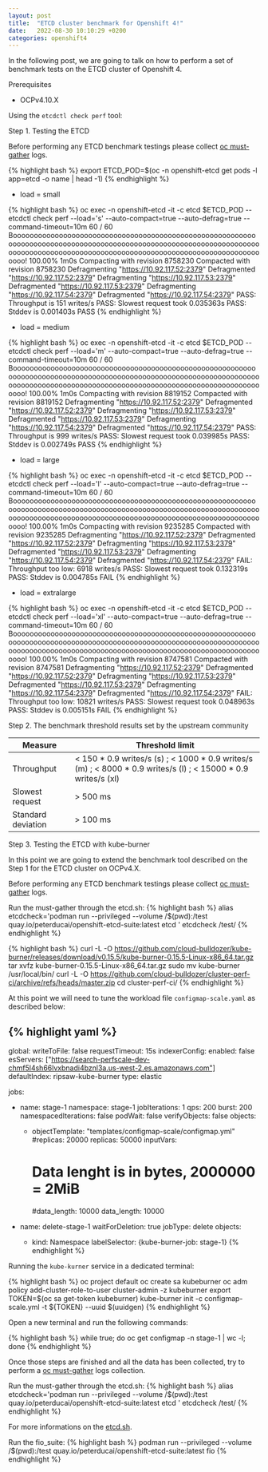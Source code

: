 ```yaml
---
layout: post
title:  "ETCD cluster benchmark for Openshift 4!"
date:   2022-08-30 10:10:29 +0200
categories: openshift4
---
```

In the following post, we are going to talk on how to perform a set of benchmark tests on the ETCD cluster of Openshift 4.

Prerequisites

- OCPv4.10.X

Using the `etcdctl check perf` tool:

Step 1. Testing the ETCD

Before performing any ETCD benchmark testings please collect [oc must-gather][oc-must-gather] logs.

{% highlight bash %}
export ETCD_POD=$(oc -n openshift-etcd get pods -l app=etcd -o name | head -1)
{% endhighlight %}

- load = small

{% highlight bash %}
oc exec -n openshift-etcd -it -c etcd $ETCD_POD -- etcdctl check perf --load='s' --auto-compact=true --auto-defrag=true --command-timeout=10m
60 / 60 Boooooooooooooooooooooooooooooooooooooooooooooooooooooooooooooooooooooooooooooooooooooooooooooooooooooooooooooooooooooooooooooooooooooooooooooooooooooooooooooooooooooooooooooooooooooo! 100.00% 1m0s
Compacting with revision 8758230
Compacted with revision 8758230
Defragmenting "https://10.92.117.52:2379"
Defragmented "https://10.92.117.52:2379"
Defragmenting "https://10.92.117.53:2379"
Defragmented "https://10.92.117.53:2379"
Defragmenting "https://10.92.117.54:2379"
Defragmented "https://10.92.117.54:2379"
PASS: Throughput is 151 writes/s
PASS: Slowest request took 0.035363s
PASS: Stddev is 0.001403s
PASS
{% endhighlight %}

- load = medium

{% highlight bash %}
oc exec  -n openshift-etcd -it -c etcd $ETCD_POD -- etcdctl check perf --load='m' --auto-compact=true --auto-defrag=true --command-timeout=10m
 60 / 60 Boooooooooooooooooooooooooooooooooooooooooooooooooooooooooooooooooooooooooooooooooooooooooooooooooooooooooooooooooooooooooooooooooooooooooooooooooooooooooooooooooooooooooooooooooooooo! 100.00% 1m0s
Compacting with revision 8819152
Compacted with revision 8819152
Defragmenting "https://10.92.117.52:2379"
Defragmented "https://10.92.117.52:2379"
Defragmenting "https://10.92.117.53:2379"
Defragmented "https://10.92.117.53:2379"
Defragmenting "https://10.92.117.54:2379"
Defragmented "https://10.92.117.54:2379"
PASS: Throughput is 999 writes/s
PASS: Slowest request took 0.039985s
PASS: Stddev is 0.002749s
PASS
{% endhighlight %}

- load = large

{% highlight bash %}
oc exec  -n openshift-etcd -it -c etcd $ETCD_POD -- etcdctl check perf --load='l' --auto-compact=true --auto-defrag=true --command-timeout=10m
 60 / 60 Boooooooooooooooooooooooooooooooooooooooooooooooooooooooooooooooooooooooooooooooooooooooooooooooooooooooooooooooooooooooooooooooooooooooooooooooooooooooooooooooooooooooooooooooooooooo! 100.00% 1m0s
Compacting with revision 9235285
Compacted with revision 9235285
Defragmenting "https://10.92.117.52:2379"
Defragmented "https://10.92.117.52:2379"
Defragmenting "https://10.92.117.53:2379"
Defragmented "https://10.92.117.53:2379"
Defragmenting "https://10.92.117.54:2379"
Defragmented "https://10.92.117.54:2379"
FAIL: Throughput too low: 6918 writes/s
PASS: Slowest request took 0.132319s
PASS: Stddev is 0.004785s
FAIL
{% endhighlight %}

- load = extralarge

{% highlight bash %}
oc exec  -n openshift-etcd -it -c etcd $ETCD_POD -- etcdctl check perf --load='xl' --auto-compact=true --auto-defrag=true --command-timeout=10m
 60 / 60 Boooooooooooooooooooooooooooooooooooooooooooooooooooooooooooooooooooooooooooooooooooooooooooooooooooooooooooooooooooooooooooooooooooooooooooooooooooooooooooooooooooooooooooooooooooooo! 100.00% 1m0s
Compacting with revision 8747581
Compacted with revision 8747581
Defragmenting "https://10.92.117.52:2379"
Defragmented "https://10.92.117.52:2379"
Defragmenting "https://10.92.117.53:2379"
Defragmented "https://10.92.117.53:2379"
Defragmenting "https://10.92.117.54:2379"
Defragmented "https://10.92.117.54:2379"
FAIL: Throughput too low: 10821 writes/s
PASS: Slowest request took 0.048963s
PASS: Stddev is 0.005151s
FAIL
{% endhighlight %}

Step 2. The benchmark threshold results set by the upstream community

| Measure            | Threshold limit |
| ------------------ | --------------------------------------------------------------------------------------------------------------- |
| Throughput         | < 150 * 0.9 writes/s (s) ; < 1000 * 0.9 writes/s (m) ; < 8000 * 0.9 writes/s (l) ; < 15000 * 0.9 writes/s (xl)  |
| Slowest request    | > 500 ms  |
| Standard deviation | > 100 ms  |


Step 3. Testing the ETCD with kube-burner

In this point we are going to extend the benchmark tool described on the Step 1 for the ETCD cluster on OCPv4.X.

Before performing any ETCD benchmark testings please collect [oc must-gather][oc-must-gather] logs.

Run the must-gather through the etcd.sh:
{% highlight bash %}
alias etcdcheck='podman run --privileged --volume /$(pwd):/test quay.io/peterducai/openshift-etcd-suite:latest etcd '
etcdcheck /test/<path to must-gather>
{% endhighlight %}

{% highlight bash %}
curl -L -O https://github.com/cloud-bulldozer/kube-burner/releases/download/v0.15.5/kube-burner-0.15.5-Linux-x86_64.tar.gz
tar xvfz kube-burner-0.15.5-Linux-x86_64.tar.gz
sudo mv kube-burner /usr/local/bin/
curl -L -O https://github.com/cloud-bulldozer/cluster-perf-ci/archive/refs/heads/master.zip
cd cluster-perf-ci/
{% endhighlight %}

At this point we will need to tune the workload file `configmap-scale.yaml` as described below:

{% highlight yaml %}
---
global:
  writeToFile: false
  requestTimeout: 15s
  indexerConfig:
    enabled: false
    esServers: ["https://search-perfscale-dev-chmf5l4sh66lvxbnadi4bznl3a.us-west-2.es.amazonaws.com"]
    defaultIndex: ripsaw-kube-burner
    type: elastic

jobs:
  - name: stage-1
    namespace: stage-1
    jobIterations: 1
    qps: 200
    burst: 200
    namespacedIterations: false
    podWait: false
    verifyObjects: false
    objects:
    - objectTemplate: "templates/configmap-scale/configmap.yml"
      #replicas: 20000
      replicas: 50000
      inputVars:
        # Data lenght is in bytes, 2000000 = 2MiB
        #data_length: 10000
        data_length: 10000

  - name: delete-stage-1
    waitForDeletion: true
    jobType: delete
    objects:
    - kind: Namespace
      labelSelector: {kube-burner-job: stage-1}
{% endhighlight %}

Running the `kube-kurner` service in a dedicated terminal:

{% highlight bash %}
oc project default
oc create sa kubeburner
oc adm policy add-cluster-role-to-user cluster-admin -z kubeburner
export TOKEN=$(oc sa get-token kubeburner)
kube-burner init -c configmap-scale.yml -t ${TOKEN} --uuid $(uuidgen)
{% endhighlight %}

Open a new terminal and run the following commands:

{% highlight bash %}
while true; do oc get configmap -n stage-1 | wc -l; done
{% endhighlight %}

Once those steps are finished and all the data has been collected, try to perform a [oc must-gather][oc-must-gather] logs collection.

Run the must-gather through the etcd.sh:
{% highlight bash %}
alias etcdcheck='podman run --privileged --volume /$(pwd):/test quay.io/peterducai/openshift-etcd-suite:latest etcd '
etcdcheck /test/<path to must-gather>
{% endhighlight %}

For more informations on the [etcd.sh][etcd-sh].

[fedora-doc]: https://docs.fedoraproject.org/en-US/quick-docs/raspberry-pi/
[oc-must-gather]: https://midu16.github.io/openshift4/2022/07/10/offline-must-gather.html

[etcd-sh]: https://github.com/peterducai/openshift-etcd-suite

Run the fio_suite:
{% highlight bash %}
podman run --privileged --volume /$(pwd):/test quay.io/peterducai/openshift-etcd-suite:latest fio
{% endhighlight %}
